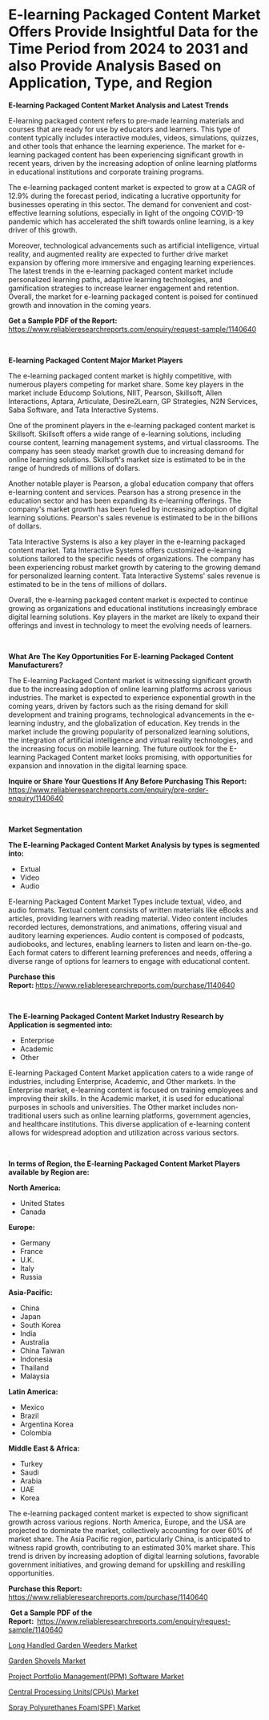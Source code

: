<p><h1>E-learning Packaged Content Market Offers Provide Insightful Data for the Time Period from 2024 to 2031 and also Provide Analysis Based on Application, Type, and Region</h1></p><p><strong>E-learning Packaged Content Market Analysis and Latest Trends</strong></p>
<p><p>E-learning packaged content refers to pre-made learning materials and courses that are ready for use by educators and learners. This type of content typically includes interactive modules, videos, simulations, quizzes, and other tools that enhance the learning experience. The market for e-learning packaged content has been experiencing significant growth in recent years, driven by the increasing adoption of online learning platforms in educational institutions and corporate training programs. </p><p>The e-learning packaged content market is expected to grow at a CAGR of 12.9% during the forecast period, indicating a lucrative opportunity for businesses operating in this sector. The demand for convenient and cost-effective learning solutions, especially in light of the ongoing COVID-19 pandemic which has accelerated the shift towards online learning, is a key driver of this growth. </p><p>Moreover, technological advancements such as artificial intelligence, virtual reality, and augmented reality are expected to further drive market expansion by offering more immersive and engaging learning experiences. The latest trends in the e-learning packaged content market include personalized learning paths, adaptive learning technologies, and gamification strategies to increase learner engagement and retention. Overall, the market for e-learning packaged content is poised for continued growth and innovation in the coming years.</p></p>
<p><strong>Get a Sample PDF of the Report:&nbsp;</strong> <a href="https://www.reliableresearchreports.com/enquiry/request-sample/1140640">https://www.reliableresearchreports.com/enquiry/request-sample/1140640</a></p>
<p>&nbsp;</p>
<p><strong>E-learning Packaged Content Major Market Players</strong></p>
<p><p>The e-learning packaged content market is highly competitive, with numerous players competing for market share. Some key players in the market include Educomp Solutions, NIIT, Pearson, Skillsoft, Allen Interactions, Aptara, Articulate, Desire2Learn, GP Strategies, N2N Services, Saba Software, and Tata Interactive Systems.</p><p>One of the prominent players in the e-learning packaged content market is Skillsoft. Skillsoft offers a wide range of e-learning solutions, including course content, learning management systems, and virtual classrooms. The company has seen steady market growth due to increasing demand for online learning solutions. Skillsoft's market size is estimated to be in the range of hundreds of millions of dollars.</p><p>Another notable player is Pearson, a global education company that offers e-learning content and services. Pearson has a strong presence in the education sector and has been expanding its e-learning offerings. The company's market growth has been fueled by increasing adoption of digital learning solutions. Pearson's sales revenue is estimated to be in the billions of dollars.</p><p>Tata Interactive Systems is also a key player in the e-learning packaged content market. Tata Interactive Systems offers customized e-learning solutions tailored to the specific needs of organizations. The company has been experiencing robust market growth by catering to the growing demand for personalized learning content. Tata Interactive Systems' sales revenue is estimated to be in the tens of millions of dollars.</p><p>Overall, the e-learning packaged content market is expected to continue growing as organizations and educational institutions increasingly embrace digital learning solutions. Key players in the market are likely to expand their offerings and invest in technology to meet the evolving needs of learners.</p></p>
<p>&nbsp;</p>
<p><strong>What Are The Key Opportunities For E-learning Packaged Content Manufacturers?</strong></p>
<p><p>The E-learning Packaged Content market is witnessing significant growth due to the increasing adoption of online learning platforms across various industries. The market is expected to experience exponential growth in the coming years, driven by factors such as the rising demand for skill development and training programs, technological advancements in the e-learning industry, and the globalization of education. Key trends in the market include the growing popularity of personalized learning solutions, the integration of artificial intelligence and virtual reality technologies, and the increasing focus on mobile learning. The future outlook for the E-learning Packaged Content market looks promising, with opportunities for expansion and innovation in the digital learning space.</p></p>
<p><strong>Inquire or Share Your Questions If Any Before Purchasing This Report:</strong> <a href="https://www.reliableresearchreports.com/enquiry/pre-order-enquiry/1140640">https://www.reliableresearchreports.com/enquiry/pre-order-enquiry/1140640</a></p>
<p>&nbsp;</p>
<p><strong>Market Segmentation</strong></p>
<p><strong>The E-learning Packaged Content Market Analysis by types is segmented into:</strong></p>
<p><ul><li>Extual</li><li>Video</li><li>Audio</li></ul></p>
<p><p>E-learning Packaged Content Market Types include textual, video, and audio formats. Textual content consists of written materials like eBooks and articles, providing learners with reading material. Video content includes recorded lectures, demonstrations, and animations, offering visual and auditory learning experiences. Audio content is composed of podcasts, audiobooks, and lectures, enabling learners to listen and learn on-the-go. Each format caters to different learning preferences and needs, offering a diverse range of options for learners to engage with educational content.</p></p>
<p><strong>Purchase this Report:&nbsp;</strong><a href="https://www.reliableresearchreports.com/purchase/1140640">https://www.reliableresearchreports.com/purchase/1140640</a></p>
<p>&nbsp;</p>
<p><strong>The E-learning Packaged Content Market Industry Research by Application is segmented into:</strong></p>
<p><ul><li>Enterprise</li><li>Academic</li><li>Other</li></ul></p>
<p><p>E-learning Packaged Content Market application caters to a wide range of industries, including Enterprise, Academic, and Other markets. In the Enterprise market, e-learning content is focused on training employees and improving their skills. In the Academic market, it is used for educational purposes in schools and universities. The Other market includes non-traditional users such as online learning platforms, government agencies, and healthcare institutions. This diverse application of e-learning content allows for widespread adoption and utilization across various sectors.</p></p>
<p>&nbsp;</p>
<p><strong>In terms of Region, the E-learning Packaged Content Market Players available by Region are:</strong></p>
<p>
    <p> <strong> North America: </strong>
        <ul>
            <li>United States</li>
            <li>Canada</li>
        </ul>
        </p> 
    <p> <strong> Europe: </strong>
        <ul>
            <li>Germany</li>
            <li>France</li>
            <li>U.K.</li>
            <li>Italy</li>
            <li>Russia</li>
        </ul>
        </p> 
    <p> <strong> Asia-Pacific: </strong>
        <ul>
            <li>China</li>
            <li>Japan</li>
            <li>South Korea</li>
            <li>India</li>
            <li>Australia</li>
            <li>China Taiwan</li>
            <li>Indonesia</li>
            <li>Thailand</li>
            <li>Malaysia</li>
        </ul>
        </p> 
    <p> <strong> Latin America: </strong>
        <ul>
            <li>Mexico</li>
            <li>Brazil</li>
            <li>Argentina Korea</li>
            <li>Colombia</li>
        </ul>
        </p> 
    <p> <strong> Middle East & Africa: </strong>
        <ul>
            <li>Turkey</li>
            <li>Saudi</li>
            <li>Arabia</li>
            <li>UAE</li>
            <li>Korea</li>
        </ul>
    </p>
    </p>
<p><p>The e-learning packaged content market is expected to show significant growth across various regions. North America, Europe, and the USA are projected to dominate the market, collectively accounting for over 60% of market share. The Asia Pacific region, particularly China, is anticipated to witness rapid growth, contributing to an estimated 30% market share. This trend is driven by increasing adoption of digital learning solutions, favorable government initiatives, and growing demand for upskilling and reskilling opportunities.</p></p>
<p><strong>Purchase this Report: </strong><a href="https://www.reliableresearchreports.com/purchase/1140640">https://www.reliableresearchreports.com/purchase/1140640</a></p>
<p>&nbsp;<strong>Get a Sample PDF of the Report:&nbsp;&nbsp;</strong><a href="https://www.reliableresearchreports.com/enquiry/request-sample/1140640">https://www.reliableresearchreports.com/enquiry/request-sample/1140640</a></p>
<p><strong></strong></p>
<p><p><a href="https://issuu.com/reportprime-2/docs/long-handled-garden-weeders-market-size-2030.pptx">Long Handled Garden Weeders Market</a></p><p><a href="https://issuu.com/reportprime-2/docs/garden-shovels-market-size-2030.pptx">Garden Shovels Market</a></p><p><a href="https://medium.com/@sainreportprime/project-portfolio-management-ppm-software-market-trends-and-market-analysis-forecasted-for-period-44e64f5172e6">Project Portfolio Management(PPM) Software Market</a></p><p><a href="https://github.com/juancolorado15/Market-Research-Report-List-1/blob/main/central-processing-unitscpus-market.md">Central Processing Units(CPUs) Market</a></p><p><a href="https://github.com/mohamedbakry57/Market-Research-Report-List-2/blob/main/spray-polyurethanes-foamspf-market.md">Spray Polyurethanes Foam(SPF) Market</a></p></p>
